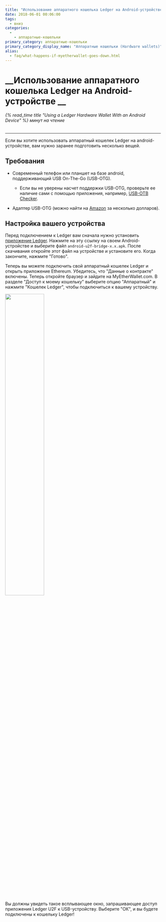```yaml
---
title: "Использование аппаратного кошелька Ledger на Android-устройстве"
date: 2018-06-01 00:06:00
tags:
  - вниз
categories:
  - 
    - аппаратные-кошельки
primary_category: аппаратные-кошельки
primary_category_display_name: "Аппаратные кошельки (Hardware wallets)"
alias:
  - faq/what-happens-if-myetherwallet-goes-down.html
---
```



# __Использование аппаратного кошелька Ledger на Android-устройстве __
###### {% read_time title "Using a Ledger Hardware Wallet With an Android Device" %} минут на чтение
***

Если вы хотите использовать аппаратный кошелек Ledger на android-устройстве, вам нужно заранее подготовить несколько вещей.



## __Требования__

* Современный телефон или планшет на базе android, поддерживающий USB On-The-Go (USB-OTG).
    * Если вы не уверены насчет поддержки USB-OTG, проверьте ее наличие сами с помощью приложения, например, [USB-OTB Checker](https://play.google.com/store/apps/details?id=com.faitaujapon.otg).

* Адаптер USB-OTG (можно найти на [Amazon](https://www.amazon.com/s/ref=nb_sb_noss_2?url=search-alias%3Daps&field-keywords=usb+otg+adapter) за несколько долларов).



## __Настройка вашего устройства__

Перед подключением к Ledger вам сначала нужно установить [приложение Ledger](https://github.com/LedgerHQ/android-u2f-bridge/releases). Нажмите на эту ссылку на своем Android-устройстве и выберите файл `android-u2f-bridge-x.x.apk`. После скачивания откройте этот файл на устройстве и установите его. Когда закончите, нажмите "Готово".

Теперь вы можете подключить свой аппаратный кошелек Ledger и открыть приложение Ethereum. Убедитесь, что "Данные о контракте" включены. Теперь откройте браузер и зайдите на MyEtherWallet.com. В разделе "Доступ к моему кошельку" выберите опцию "Аппаратный" и нажмите "Кошелек Ledger", чтобы подключиться к вашему устройству.



<img src="/images/posts/hardware-wallets/ledger-hardware-wallet-using-with-android-01.png" width="50%" />



Вы должны увидеть такое всплывающее окно, запрашивающее доступ приложения Ledger U2F к USB-устройству. Выберите "ОК", и вы будете подключены к кошельку Ledger!